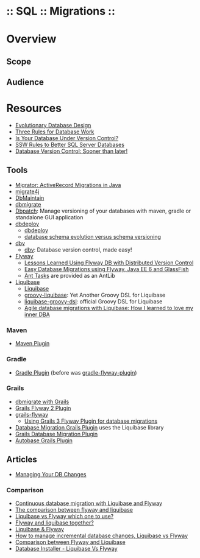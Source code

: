 :: SQL :: Migrations ::
=======================

# Overview

## Scope

## Audience

# Resources

- [Evolutionary Database Design](http://martinfowler.com/articles/evodb.html)
- [Three Rules for Database Work](http://odetocode.com/blogs/scott/archive/2008/01/30/three-rules-for-database-work.aspx)
- [Is Your Database Under Version Control?](https://blog.codinghorror.com/is-your-database-under-version-control/)
- [SSW Rules to Better SQL Server Databases](https://www.ssw.com.au/ssw/Standards/Rules/RulesToBetterSQLServerDatabases.aspx)
- [Database Version Control: Sooner than later!](http://diethardsteiner.blogspot.co.uk/2012/11/database-version-control-soon-than.html)

## Tools

- [Migrator: ActiveRecord Migrations in Java](http://www.jroller.com/obie/entry/migrator_activerecord_migrations_in_java)
- [migrate4j](http://migrate4j.sourceforge.net/)
- [DbMaintain](http://www.dbmaintain.org/overview.html)
- [dbmigrate](https://code.google.com/archive/p/dbmigrate/)
- [Dbpatch](https://github.com/m-szalik/dbpatch): Manage versioning of your databases with maven, gradle or standalone GUI application
- [dbdeploy](http://dbdeploy.com/)
    - [dbdeploy](https://code.google.com/archive/p/dbdeploy/)
    - [database schema evolution versus schema versioning](https://oschmi.blogspot.co.uk/2012/02/database-schema-evolution-versus-schema.html)
- [dbv](https://dbv.vizuina.com/)
    - [dbv](https://github.com/victorstanciu/dbv): Database version control, made easy!
- [Flyway](https://flywaydb.org/)
    - [Lessons Learned Using Flyway DB with Distributed Version Control](http://www.jeremyjarrell.com/using-flyway-db-with-distributed-version-control/)
    - [Easy Database Migrations using Flyway, Java EE 6 and GlassFish](http://www.hascode.com/2013/04/easy-database-migrations-using-flyway-java-ee-6-and-glassfish/)
    - [Ant Tasks](https://flywaydb.org/documentation/ant/) are provided as an AntLib
- [Liquibase](http://www.liquibase.org/)
    - [Liquibase](https://github.com/liquibase)
    - [groovy-liquibase](https://github.com/tlberglund/groovy-liquibase): Yet Another Groovy DSL for Liquibase
    - [liquibase-groovy-dsl](https://github.com/liquibase/liquibase-groovy-dsl): official Groovy DSL for Liquibase
    - [Agile database migrations with Liquibase: How I learned to love my inner DBA](http://techbeacon.com/agile-database-migrations-liquibase-how-i-learned-love-my-inner-dba)

### Maven

- [Maven Plugin](https://flywaydb.org/documentation/maven/)

### Gradle

- [Gradle Plugin](https://flywaydb.org/documentation/gradle/) (before was [gradle-flyway-plugin](https://github.com/ben-manes/gradle-flyway-plugin))

### Grails

- [dbmigrate with Grails](https://code.google.com/archive/p/dbmigrate/wikis/Grails.wiki)
- [Grails Flyway 2 Plugin](https://grails.org/plugin/gflyway2)
- [grails-flyway](https://github.com/saw303/grails-flyway)
    - [Using Grails 3 Flyway Plugin for database migrations](https://www.wangler.io/blog/2016/grails-flyway-plugin.html)
- [Database Migration Grails Plugin](http://grails-plugins.github.io/grails-database-migration/1.4.0/) uses the Liquibase library
- [Grails Database Migration Plugin](http://grails.org/plugin/database-migration)
- [Autobase Grails Plugin](https://grails.org/plugin/autobase)

## Articles

- [Managing Your DB Changes](http://www.tikalk.com/managing-your-db-changes/)

### Comparison

- [Continuous database migration with Liquibase and Flyway](http://www.h-online.com/developer/features/Continuous-database-migration-with-Liquibase-and-Flyway-1860080.html)
- [The comparison between flyway and liquibase](https://graphofknowledge.appspot.com/similartech/liquibase&flyway)
- [Liquibase vs Flyway which one to use?](http://stackoverflow.com/questions/37385823/liquibase-vs-flyway-which-one-to-use/37411404#37411404)
- [Flyway and liquibase together?](http://stackoverflow.com/questions/39044851/flyway-and-liquibase-together/39052447#39052447)
- [Liquibase & Flyway](http://www.slideshare.net/asolntsev/liquibase-flyway-baltic-devops)
- [How to manage incremental database changes, Liquibase vs Flyway](http://blog.getsandbox.com/2014/07/20/how-to-manage-database-change/)
- [Comparison between Flyway and Liquibase](http://techieindescribable.blogspot.co.uk/2013/08/comparison-between-flyway-and-liquibase.html)
- [Database Installer - Liquibase Vs Flyway](http://lifetechnology-narin.blogspot.co.uk/2012/08/database-installer-liquibase-vs-flyway.html)
